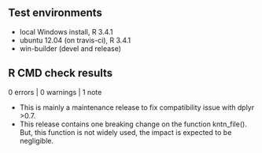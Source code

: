 ## Test environments
* local Windows install, R 3.4.1
* ubuntu 12.04 (on travis-ci), R 3.4.1
* win-builder (devel and release)

## R CMD check results

0 errors | 0 warnings | 1 note

* This is mainly a maintenance release to fix compatibility issue with dplyr >0.7.
* This release contains one breaking change on the function kntn_file(). But, this function is not widely used,
  the impact is expected to be negligible.
